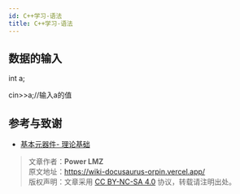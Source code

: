 ```yaml
---
id: C++学习-语法
title: C++学习-语法
---
```


## 数据的输入

int a;

cin>>a;//输入a的值



## 参考与致谢

- [基本元器件- 理论基础](https://wiki-power.com)

> 文章作者：**Power LMZ**  
> 原文地址：https://wiki-docusaurus-orpin.vercel.app/  
> 版权声明：文章采用 [CC BY-NC-SA 4.0](https://creativecommons.org/licenses/by/4.0/deed.zh) 协议，转载请注明出处。
